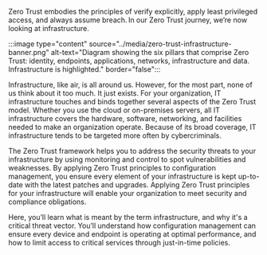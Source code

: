 Zero Trust embodies the principles of verify explicitly, apply least privileged access, and always assume breach. In our Zero Trust journey, we’re now looking at infrastructure.

:::image type="content" source="../media/zero-trust-infrastructure-banner.png" alt-text="Diagram showing the six pillars that comprise Zero Trust: identity, endpoints, applications, networks, infrastructure and data. Infrastructure is highlighted." border="false":::

Infrastructure, like air, is all around us. However, for the most part, none of us think about it too much. It just exists. For your organization, IT infrastructure touches and binds together several aspects of the Zero Trust model. Whether you use the cloud or on-premises servers, all IT infrastructure covers the hardware, software, networking, and facilities needed to make an organization operate. Because of its broad coverage, IT infrastructure tends to be targeted more often by cybercriminals.

The Zero Trust framework helps you to address the security threats to your infrastructure by using monitoring and control to spot vulnerabilities and weaknesses. By applying Zero Trust principles to configuration management, you ensure every element of your infrastructure is kept up-to-date with the latest patches and upgrades. Applying Zero Trust principles for your infrastructure will enable your organization to meet security and compliance obligations.

Here, you’ll learn what is meant by the term infrastructure, and why it's a critical threat vector. You’ll understand how configuration management can ensure every device and endpoint is operating at optimal performance, and how to limit access to critical services through just-in-time policies.
